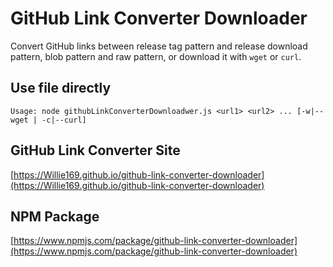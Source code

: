 # GitHub Link Converter Downloader

Convert GitHub links between release tag pattern and release download pattern, blob pattern and raw pattern, or download it with `wget` or `curl`.

## Use file directly

`Usage: node githubLinkConverterDownloadwer.js <url1> <url2> ... [-w|--wget | -c|--curl]`

## GitHub Link Converter Site

[https://Willie169.github.io/github-link-converter-downloader](https://Willie169.github.io/github-link-converter-downloader)

## NPM Package

[https://www.npmjs.com/package/github-link-converter-downloader](https://www.npmjs.com/package/github-link-converter-downloader)